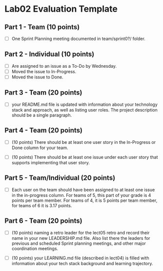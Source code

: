# Lab02 Evaluation Template

## Part 1 - Team (10 points)

- [ ] One Sprint Planning meeting documented in team/sprint0?/ folder.

## Part 2 - Individual (10 points)

- [ ] Are assigned to an issue as a To-Do by Wednesday.
- [ ] Moved the issue to In-Progress.
- [ ] Moved the issue to Done.

## Part 3 - Team (20 points)

- [ ] your README.md file is updated with information about your technology stack and approach, as well as listing user roles. The project description should be a single paragraph. 

## Part 4 - Team (20 points)

- [ ] (10 points) There should be at least one user story in the In-Progress or Done column for your team. 
  
- [ ] (10 points) There should be at least one issue under each user story that supports implementing that user story.


## Part 5 - Team/Individual (20 points)

- [ ] Each user on the team should have been assigned to at least one issue in the in-progress column. For teams of 5, this part of your grade is 4 points per team member. For teams of 4, it is 5 points per team member, for teams of 6 it is 3.17 points.


## Part 6 - Team (20 points)

- [ ] (10 points) naming a retro leader for the lect05 retro and record their name in your new LEADERSHIP.md file. Also list there the leaders for previous and scheduled Sprint planning meetings, and other major coordination meetings.

- [ ] (10 points) your LEARNING.md file (described in lect04) is filled with information about your tech stack background and learning trajectory.